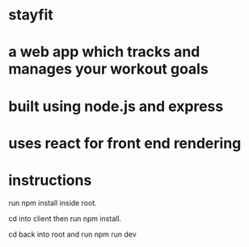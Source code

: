 # stayfit
# a web app which tracks and manages your workout goals
# built using node.js and express
# uses react for front end rendering

# instructions

run npm install inside root. 

cd into client then run npm install. 

cd back into root and run npm run dev
